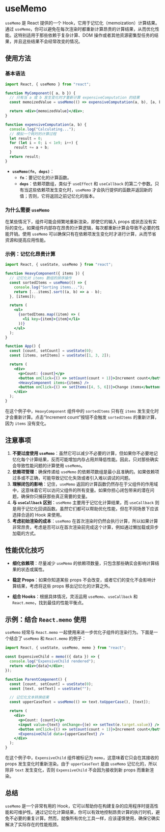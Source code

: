 # useMemo

`useMemo` 是 React 提供的一个 Hook，它用于记忆化（memoization）计算结果。通过 `useMemo`，你可以避免在每次渲染时都重新计算昂贵的计算结果，从而优化性能。这特别适用于那些依赖于复杂计算、DOM 操作或者其他资源密集型任务的结果，并且这些结果不会经常改变的情况。

## 使用方法

### 基本语法

```jsx
import React, { useMemo } from "react";

function MyComponent({ a, b }) {
  // 只有当 a 或 b 发生变化时才重新计算 expensiveComputation 的结果
  const memoizedValue = useMemo(() => expensiveComputation(a, b), [a, b]);

  return <div>{memoizedValue}</div>;
}

function expensiveComputation(a, b) {
  console.log("Calculating...");
  // 模拟一个耗时的计算过程
  let result = 0;
  for (let i = 0; i < 1e9; i++) {
    result += a + b;
  }
  return result;
}
```

- **`useMemo(fn, deps)`**：
  - **`fn`**：要记忆化的计算函数。
  - **`deps`**：依赖项数组，类似于 `useEffect` 和 `useCallback` 的第二个参数。只有当这些依赖项发生变化时，`useMemo` 才会执行提供的函数并返回新的值；否则，它将返回之前记忆化的版本。

### 为什么需要 `useMemo`

在某些情况下，组件可能会频繁地重新渲染，即使它的输入 props 或状态没有实际的变化。如果组件内部存在昂贵的计算逻辑，每次都重新计算会导致不必要的性能开销。使用 `useMemo` 可以确保只有在依赖项发生变化时才进行计算，从而节省资源和提高应用性能。

### 示例：记忆化昂贵计算

```jsx
import React, { useState, useMemo } from "react";

function HeavyComponent({ items }) {
  // 记忆化对 items 数组的排序操作
  const sortedItems = useMemo(() => {
    console.log("Sorting items...");
    return [...items].sort((a, b) => a - b);
  }, [items]);

  return (
    <ul>
      {sortedItems.map((item) => (
        <li key={item}>{item}</li>
      ))}
    </ul>
  );
}

function App() {
  const [count, setCount] = useState(0);
  const [items, setItems] = useState([1, 3, 2]);

  return (
    <div>
      <p>Count: {count}</p>
      <button onClick={() => setCount(count + 1)}>Increment count</button>
      <HeavyComponent items={items} />
      <button onClick={() => setItems([4, 5, 6])}>Change items</button>
    </div>
  );
}
```

在这个例子中，`HeavyComponent` 组件中的 `sortedItems` 只有在 `items` 发生变化时才会重新计算。点击“Increment count”按钮不会触发 `sortedItems` 的重新计算，因为 `items` 没有变化。

## 注意事项

1. **不要过度使用 `useMemo`**：虽然它可以减少不必要的计算，但如果你不必要地记忆化每个计算结果，反而可能增加内存占用并降低性能。因此，只对那些确实会导致性能问题的计算使用 `useMemo`。
2. **依赖项管理**：确保传递给 `useMemo` 的依赖项数组是最小且准确的。如果依赖项过多或不正确，可能导致记忆化失效或者引入难以调试的问题。
3. **理解闭包的影响**：记住，`useMemo` 返回的计算函数仍然存在于父组件的作用域中，这意味着它可以访问父组件的所有变量。如果你担心闭包带来的潜在问题，确保你只捕获那些真正需要的变量。
4. **与 `useCallback` 区别**：`useMemo` 主要用于记忆化计算结果，而 `useCallback` 则是用于记忆化回调函数。虽然它们都可以帮助优化性能，但在不同场景下应该选择合适的 Hook 来使用。
5. **考虑初始渲染的成本**：`useMemo` 在首次渲染时仍然会执行计算，所以如果计算非常昂贵，考虑是否可以在首次渲染前完成这个计算，例如通过懒加载或异步加载的方式。

## 性能优化技巧

- **细化依赖项**：尽量减少 `useMemo` 的依赖项数量，只包含那些确实会影响计算结果的状态或属性。
- **稳定 Props**：如果你知道某些 props 不会改变，或者它们的变化不会影响计算结果，考虑将这些 props 移出记忆化的计算之外。

- **组合 Hooks**：根据具体情况，灵活运用 `useMemo`、`useCallback` 和 `React.memo`，找到最佳的性能平衡点。

## 示例：结合 `React.memo` 使用

`useMemo` 经常与 `React.memo` 一起使用来进一步优化子组件的渲染行为。下面是一个结合了 `useMemo` 和 `React.memo` 的例子：

```jsx
import React, { useState, useMemo, memo } from "react";

const ExpensiveChild = memo(({ data }) => {
  console.log("ExpensiveChild rendered");
  return <div>{data}</div>;
});

function ParentComponent() {
  const [count, setCount] = useState(0);
  const [text, setText] = useState("");

  // 记忆化文本转换结果
  const upperCaseText = useMemo(() => text.toUpperCase(), [text]);

  return (
    <div>
      <p>Count: {count}</p>
      <input value={text} onChange={(e) => setText(e.target.value)} />
      <button onClick={() => setCount(count + 1)}>Increment count</button>
      <ExpensiveChild data={upperCaseText} />
    </div>
  );
}
```

在这个例子中，`ExpensiveChild` 组件被标记为 `memo`，这意味着它只会在其接收的 props 发生变化时重新渲染。由于 `upperCaseText` 是由 `useMemo` 记忆化的，所以除非 `text` 发生变化，否则 `ExpensiveChild` 不会因为接收到新 props 而重新渲染。

## 总结

`useMemo` 是一个非常有用的 Hook，它可以帮助你在构建复杂的应用程序时提高性能和可维护性。通过记忆化计算结果，你可以有效地控制昂贵计算的执行时机，避免不必要的重复计算。然而，就像所有优化工具一样，应该谨慎使用，确保它确实解决了实际存在的性能瓶颈。
